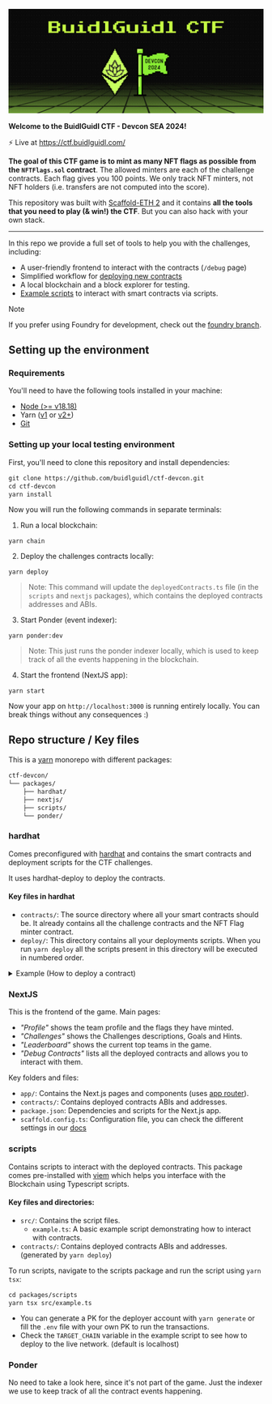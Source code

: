 ![BuidlGuidl CTF - Devcon](./packages/nextjs/public/readme-image.jpg?raw=true)

**Welcome to the BuidlGuidl CTF - Devcon SEA 2024!**

⚡️ Live at https://ctf.buidlguidl.com/

**The goal of this CTF game is to mint as many NFT flags as possible from the `NFTFlags.sol` contract**. The allowed minters are each of the challenge contracts. Each flag gives you 100 points. We only track NFT minters, not NFT holders (i.e. transfers are not computed into the score).

This repository was built with [Scaffold-ETH 2](https://github.com/scaffold-eth/scaffold-eth-2) and it contains **all the tools that you need to play (& win!) the CTF**. But you can also hack with your own stack.

---

In this repo we provide a full set of tools to help you with the challenges, including:

- A user-friendly frontend to interact with the contracts (`/debug` page)
- Simplified workflow for [deploying new contracts](https://docs.scaffoldeth.io/deploying/deploy-smart-contracts)
- A local blockchain and a block explorer for testing.
- [Example scripts](./packages/scripts/src/example.ts) to interact with smart contracts via scripts.

> [!NOTE]
> If you prefer using Foundry for development, check out the [foundry branch](https://github.com/buidlguidl/ctf-devcon/tree/foundry).

## Setting up the environment

### Requirements

You'll need to have the following tools installed in your machine:

- [Node (>= v18.18)](https://nodejs.org/en/download/)
- Yarn ([v1](https://classic.yarnpkg.com/en/docs/install/) or [v2+](https://yarnpkg.com/getting-started/install))
- [Git](https://git-scm.com/downloads)

### Setting up your local testing environment

First, you'll need to clone this repository and install dependencies:

```
git clone https://github.com/buidlguidl/ctf-devcon.git
cd ctf-devcon
yarn install
```

Now you will run the following commands in separate terminals:

1. Run a local blockchain:

```
yarn chain
```

2. Deploy the challenges contracts locally:

```
yarn deploy
```

> Note: This command will update the `deployedContracts.ts` file (in the `scripts` and `nextjs` packages), which contains the deployed contracts addresses and ABIs.

3. Start Ponder (event indexer):

```
yarn ponder:dev
```

> Note: This just runs the ponder indexer locally, which is used to keep track of all the events happening in the blockchain.

4. Start the frontend (NextJS app):

```
yarn start
```

Now your app on `http://localhost:3000` is running entirely locally. You can break things without any consequences :)

## Repo structure / Key files

This is a [yarn](https://yarnpkg.com/features/workspaces) monorepo with different packages:

```
ctf-devcon/
└── packages/
    ├── hardhat/
    ├── nextjs/
    ├── scripts/
    └── ponder/
```

### hardhat

Comes preconfigured with [hardhat](https://hardhat.org/) and contains the smart contracts and deployment scripts for the CTF challenges.

It uses hardhat-deploy to deploy the contracts.

#### Key files in hardhat

- `contracts/`: The source directory where all your smart contracts should be. It already contains all the challenge contracts and the NFT Flag minter contract.
- `deploy/`: This directory contains all your deployments scripts. When you run `yarn deploy` all the scripts present in this directory will be executed in numbered order.

<details>
<summary>Example (How to deploy a contract)</summary>

1. Create the smart contract:

   - Add your new contract file (e.g., `Challenge2Solution.sol`) in the `packages/hardhat/contracts/` directory.

2. Create a deployment script:

   - Add a new file (or use the already created `02_deploy_challenge_2_solution.ts` file as a starting point) in the `deploy/` directory.
   - Write your deployment script as needed (you can use `00_deploy_your_contract.ts` to guide you)

3. Deploy your contract locally:

   - Run `yarn deploy --tags solution2` to deploy your solution contract locally. The `tags` make sure that your are only deploying the solution contract and not all the other challenges (that were deployed with `yarn deploy` or `yarn deploy --tags CTF`).

4. When tested and ready, deploy your contract to Optimism (ask us for some funds if you need!):
   - > Note: You need a private key to deploy the contracts. You can generate one with `yarn generate` or fill the `.env` file with your own private key.
   - Run `yarn deploy --tags solution2 --network optimism` to deploy your solution contract to Optimism.

For more details on deployment, including configuring deployer accounts or the network you want to deploy to, see the [Scaffold-ETH 2 deployment docs](https://docs.scaffoldeth.io/deploying/deploy-smart-contracts).

</details>

### NextJS

This is the frontend of the game. Main pages:

- _"Profile"_ shows the team profile and the flags they have minted.
- _"Challenges"_ shows the Challenges descriptions, Goals and Hints.
- _"Leaderboard"_ shows the current top teams in the game.
- _"Debug Contracts"_ lists all the deployed contracts and allows you to interact with them.

Key folders and files:

- `app/`: Contains the Next.js pages and components (uses [app router](https://nextjs.org/docs/app)).
- `contracts/`: Contains deployed contracts ABIs and addresses.
- `package.json`: Dependencies and scripts for the Next.js app.
- `scaffold.config.ts`: Configuration file, you can check the different settings in our [docs](https://docs.scaffoldeth.io/deploying/deploy-nextjs-app#scaffold-app-configuration)

### scripts

Contains scripts to interact with the deployed contracts. This package comes pre-installed with [viem](https://viem.sh/)
which helps you interface with the Blockchain using Typescript scripts.

#### Key files and directories:

- `src/`: Contains the script files.
  - `example.ts`: A basic example script demonstrating how to interact with contracts.
- `contracts/`: Contains deployed contracts ABIs and addresses. (generated by `yarn deploy`)

To run scripts, navigate to the scripts package and run the script using `yarn tsx`:

```shell
cd packages/scripts
yarn tsx src/example.ts
```

- You can generate a PK for the deployer account with `yarn generate` or fill the `.env` file with your own PK to run the transactions.
- Check the `TARGET_CHAIN` variable in the example script to see how to deploy to the live network. (default is localhost)

### Ponder

No need to take a look here, since it's not part of the game. Just the indexer we use to keep track of all the contract events happening.
